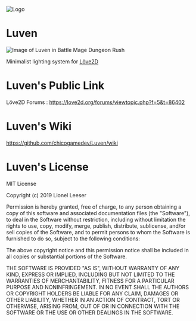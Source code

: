 ![Logo](https://trello-attachments.s3.amazonaws.com/5c62603f5b806120c3c217de/5c62fa9f44ac736dfc066527/72e30acbb61a10f09d371727f2c2a515/Luven.PNG)

# Luven
![Image of Luven in Battle Mage Dungeon Rush](https://trello-attachments.s3.amazonaws.com/5c62603f5b806120c3c217de/5c62fa9f44ac736dfc066527/75e221b27cc2abad5fad7b36a3a78725/BMDR_ScreenShot_for_Luven.png)

Minimalist lighting system for [Löve2D](https://love2d.org/)

# Luven's Public Link
Löve2D Forums : https://love2d.org/forums/viewtopic.php?f=5&t=86402

# Luven's Wiki
https://github.com/chicogamedev/Luven/wiki

# Luven's License
MIT License

Copyright (c) 2019 Lionel Leeser

Permission is hereby granted, free of charge, to any person obtaining a copy
of this software and associated documentation files (the "Software"), to deal
in the Software without restriction, including without limitation the rights
to use, copy, modify, merge, publish, distribute, sublicense, and/or sell
copies of the Software, and to permit persons to whom the Software is
furnished to do so, subject to the following conditions:

The above copyright notice and this permission notice shall be included in all
copies or substantial portions of the Software.

THE SOFTWARE IS PROVIDED "AS IS", WITHOUT WARRANTY OF ANY KIND, EXPRESS OR
IMPLIED, INCLUDING BUT NOT LIMITED TO THE WARRANTIES OF MERCHANTABILITY,
FITNESS FOR A PARTICULAR PURPOSE AND NONINFRINGEMENT. IN NO EVENT SHALL THE
AUTHORS OR COPYRIGHT HOLDERS BE LIABLE FOR ANY CLAIM, DAMAGES OR OTHER
LIABILITY, WHETHER IN AN ACTION OF CONTRACT, TORT OR OTHERWISE, ARISING FROM,
OUT OF OR IN CONNECTION WITH THE SOFTWARE OR THE USE OR OTHER DEALINGS IN THE
SOFTWARE.
